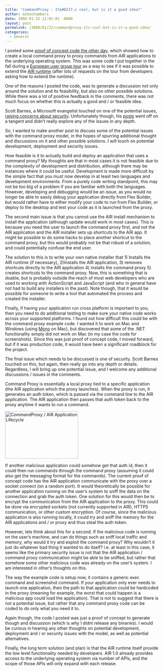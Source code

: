 ```yaml
---
title: 'CommandProxy : It&#8217;s cool, but is it a good idea?'
author: mikechambers
date: 2008-01-22 12:01:01 -0800
layout: post
permalink: /2008/01/22/commandproxy-its-cool-but-is-it-a-good-idea/
categories:
  - General
---
```



I posted some [proof of concept code the other day][1], which showed how to create a local command proxy to proxy commands from AIR applications to the underlying operating system. This was some code I put together in the fall during a [European user group tour][2] as a way to see if it was possible to extend the [AIR runtime][3] (after lots of requests on the tour from developers asking how to extend the runtime).

One of the reasons I posted the code, was to generate a discussion not only around the solution and its feasibility, but also on other possible solutions. While there was a lot of positive feedback in the comments, there was not much focus on whether this is actually a good and / or feasible idea.  
<!--more-->

  
Scott Barnes, a Microsoft evangelist touched on one of the potential issues, [raising concerns about security][4]. Unfortunately though, his [posts][5] went off on a tangent and didn&#8217;t really explore any of the issues in any depth. 

So, I wanted to make another post to discuss some of the potential issues with the command proxy model, in the hopes of spurring additional thought and discussions on it and other possible solutions. I will touch on potential development, deployment and security issues.

How feasible is it to actually build and deploy an application that uses a command proxy? My thoughts are that in most cases it is not feasible due to the complexity of development and distribution, although there may be instances where it could be useful. Development is made more difficult by the simple fact that you must now develop in at least two languages and development environments. From a purely code writing standpoint, this may not be too big of a problem if you are familiar with both the languages. However, developing and debugging would be an issue, as you would no longer be able to easily debug your application directly from Flex Builder, but would rather have to either modify your code to run from Flex Builder, or deploy to the desktop and test your code as it is launched from the proxy.

The second main issue is that you cannot use the AIR install mechanism to install the application (although update would work in most cases). This is because you need the user to launch the command proxy first, and not the AIR application and the AIR installer sets up shortcuts to the AIR app. It might be possible to do some hacks to place another shortcut to the command proxy, but this would probably not be that robust of a solution, and could potentially confuse the end user.

The solution to this is to write your own native installer that 1) Installs the AIR runtime (if necessary), 2)Installs the AIR application, 3) removes shortcuts directly to the AIR application 4) installs the command proxy 5) creates shortcuts to the command proxy. Now, this is something that is doable, but is probably outside the reach of most web developers who are used to working with ActionScript and JavaScript (and who in general have not had to build any installers in the past). Note though, that it would be possible for someone to write a tool that automated the process and created the installer.

Finally, if having your application run cross platform is important to you, then you need to do additional testing to make sure your native code works across your supported platforms. I found out how difficult this could be with the command proxy example code. I wanted it to work on Mac and Windows (using [Mono][6] on Mac), but discovered that some of the .NET functionality simply did not work on Mac (in my case the code for screenshots). Since this was just proof of concept code, I moved forward, but if it was production code, it would have been a significant roadblock for the project.

The final issue which needs to be discussed is one of security. Scott Barnes touched on this, but again, then really go into any depth or details. Regardless, I will bring up one potential issue, and I welcome any additional discussions / issues in the comments.

Command Proxy is essentially a local proxy tied to a specific application (the AIR application which the proxy launches). When the proxy is run, it generates an auth token, which is passed via the command line to the AIR application. The AIR application then passes that auth token back to the proxy anytime it wants to run a command.

[<img src="http://farm3.static.flickr.com/2366/2199401003_55dd51c188_m.jpg" width="240" height="155" alt="CommandProxy / AIR Application Lifecycle" />][7]

If another malicious application could somehow get that auth id, then it could then run commands through the command proxy (assuming it could also get the messaging format for the commands). The current proof of concept code has the AIR application communicate with the proxy over a socket connect (on a random port). It would theoretically be possible for another application running on the user&#8217;s system to sniff the data on the connection and grab the auth token. One solution for this would then be to encrypt the communication from the AIR application to the proxy. This could be done via encrypted sockets (not currently supported in AIR), HTTPS communication, or other custom encryption. Of course, since the malicious application is also running locally, it could try and sniff the memory for the AIR applications and / or proxy and thus steal the auth token.

However, lets think about this for a second. If the malicious code is running on the user&#8217;s machine, and can do things such as sniff local traffic and memory, why would it try and exploit the command proxy? Why wouldn&#8217;t it just do whatever bad thing it wanted to do itself? i.e. at least in this case, it seems like the primary security issue is not that the AIR application / command proxy communication might be able to be sniffed, but rather that somehow some other malicious code was already on the user&#8217;s system. I am interested in other&#8217;s thoughts on this.

The way the example code is setup now, it contains a generic exec command and screenshot command. If your application only ever needs to launch one application, then the path to that application could be hardcoded in the proxy (meaning for example, the worst that could happen is a malicious app could load the application). That is not to suggest that there is not a potential issue, but rather that any command proxy code can be coded to do only what you need it to.

Again though, the code I posted was just a proof of concept to generate though and discussion (which is why I didnt release any binaries). I would be curious in hearing any other thoughts on potential development, deployment and / or security issues with the model, as well as potential alternatives.

Finally, the long term solution (and plan) is that the AIR runtime itself provide the low level functionality needed by developers. AIR 1.0 already provides access to the underlying operating system via number of APIs, and the scope of those APIs will only expand with each release.

 [1]: /blog/2008/01/17/commandproxy-net-air-integration-proof-of-concept/
 [2]: http://www.mikechambers.com/blog/2007/10/15/european-user-group-tour-mike-chambers-and-lee-brimelow/
 [3]: http://www.adobe.com/go/air
 [4]: http://blogs.msdn.com/msmossyblog/archive/2008/01/21/adobe-air-net-proxy-concerns-arise.aspx
 [5]: http://blogs.msdn.com/msmossyblog/archive/2008/01/22/re-adobe-air-net-command-proxy-security-concerns.aspx
 [6]: http://www.mono-project.com/Main_Page
 [7]: http://www.flickr.com/photos/mikechambers/2199401003/ "CommandProxy / AIR Application Lifecycle by mike.chambers, on Flickr"